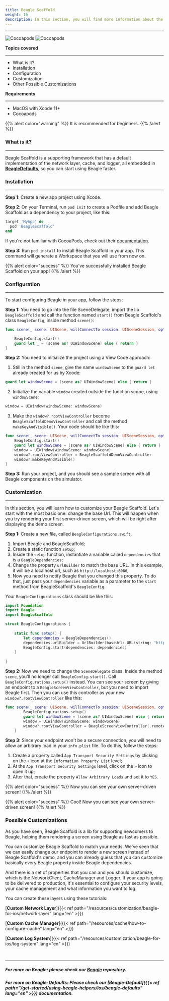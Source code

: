 ```yaml
---
title: Beagle Scaffold
weight: 16
description: In this section, you will find more information about the **Beagle Scaffold** library that will help you start a project using Beagle in iOS. 
---
```


---

![Cocoapods](https://img.shields.io/cocoapods/v/BeagleScaffold?label=Beagle-Scaffold)
![Cocoapods](https://img.shields.io/cocoapods/v/Beagle?label=Beagle)

**Topics covered**
<hr>

* What is it?
* Installation
* Configuration
* Customization
* Other Possible Customizations

**Requirements**
<hr>

* MacOS with Xcode 11+
* Cocoapods

{{% alert color="warning" %}}
It is recommended for beginners.
{{% /alert %}}

### What is it?
<hr>

Beagle Scaffold is a supporting framework that has a default implementation of the network layer, cache, and logger, all embedded in [**BeagleDefaults**](https://docs.usebeagle.io/get-started/using-beagle-helpers/ios/beagle-defaults), so you can start using Beagle faster.

### Installation
<hr>

**Step 1**: Create a new app project using Xcode.

**Step 2**: On your Terminal, run `pod init` to create a Podfile and add Beagle Scaffold as a dependency to your project, like this:

```ruby
target 'MyApp' do
  pod 'BeagleScaffold'
end
```

If you're not familiar with CocoaPods, check out their [documentation](https://guides.cocoapods.org/).

**Step 3:** Run `pod install` to install Beagle Scaffold in your app. This command will generate a Workspace that you will use from now on.

{{% alert color="success" %}}
You've successfully installed Beagle Scaffold on your app! 
{{% /alert %}}

### Configuration
<hr>

To start configuring Beagle in your app, follow the steps: 

**Step 1:** You need to go into the file SceneDelegate,  import the lib `BeagleScaffold` and call the function named `start()` from Beagle Scaffold's class `BeagleConfig`, inside method `scene()`:

```swift
func scene(_ scene: UIScene, willConnectTo session: UISceneSession, options connectionOptions: UIScene.ConnectionOptions) {

    BeagleConfig.start()
    guard let _ = (scene as? UIWindowScene) else { return }
}
```

**Step 2:** You need to initialize the project using a View Code approach:

1. Still in the method `scene`, give the name `windowScene` to the `guard let` already created for us by Xcode:

```swift
guard let windowScene = (scene as? UIWindowScene) else { return }
```

2. Initialize the variable `window` created outside the function scope, using `windowScene`:

```swift
window = UIWindow(windowScene: windowScene)
```

3. Make the `window?.rootViewController` become `BeagleScaffoldDemoViewController` and call the method `makeKeyAndVisible()`. Your code should be like this:

```swift
func scene(_ scene: UIScene, willConnectTo session: UISceneSession, options connectionOptions: UIScene.ConnectionOptions) {
    BeagleConfig.start()
    guard let windowScene = (scene as? UIWindowScene) else { return }
    window = UIWindow(windowScene: windowScene)
    window?.rootViewController = BeagleScaffoldDemoViewController
    window?.makeKeyAndVisible()
}
```

**Step 3:** Run your project, and you should see a sample screen with all Beagle components on the simulator.

### Customization
<hr>

In this section, you will learn how to customize your Beagle Scaffold. Let's start with the most basic one: change the base Url. This will happen when you try rendering your first server-driven screen, which will be right after displaying the demo screen.

**Step 1:** Create a new file, called `BeagleConfigurations.swift`. 

1. Import Beagle and BeagleScaffold;
2. Create a static function `setup`;
3. Inside the `setup` function, instantiate a variable called `dependencies` that is a `BeagleDependencies`;
4. Change the property `urlBuilder` to match the base URL. In this example, it will be a localhost url, such as `http://localhost:8080`;
5. Now you need to notify Beagle that you changed this property. To do that, just pass your `dependencies` variable as a parameter to the `start` method from BeagleScaffold's `BeagleConfig`.

Your `BeagleConfigurations` class should be like this:

```swift
import Foundation
import Beagle
import BeagleScaffold

struct BeagleConfigurations {
    
    static func setup() {
        let dependencies = BeagleDependencies()
        dependencies.urlBuilder = UrlBuilder(baseUrl: URL(string: "http://localhost:8080"))
        BeagleConfig.start(dependencies: dependencies)
    }
    
}
```
**Step 2:** Now we need to change the `SceneDelegate` class. Inside the method `scene`, you'll no longer call `BeagleConfig.start()`. Call `BeagleConfigurations.setup()` instead. You can see your screen by giving an endpoint to a `BeagleScreenViewController`, but you need to import Beagle first. Then you can use this controller as your new `window?.rootViewController` like this:

```swift
func scene(_ scene: UIScene, willConnectTo session: UISceneSession, options connectionOptions: UIScene.ConnectionOptions) {
        BeagleConfigurations.setup()
        guard let windowScene = (scene as? UIWindowScene) else { return }
        window = UIWindow(windowScene: windowScene)
        window?.rootViewController = BeagleScreenViewController(.remote(.init(url: "/yourEndpoint")))
    }
```

**Step 3:** Since your endpoint won't be a secure connection, you will need to allow an arbitrary load in your `info.plist` file. 
To do this, follow the steps:
1. Create a property called `App Transport Security Settings` by clicking on the `+` icon at the `Information Property List` level;
2. At the `App Transport Security Settings` level, click on the `>` icon to open it up;
3. After that, create the property `Allow Arbitrary Loads` and set it to `YES`.

{{% alert color="success" %}}
Now you can see your own server-driven screen! 
{{% /alert %}}


{{% alert color="success" %}}
Cool! Now you can see your own server-driven screen! 
{{% /alert %}}

### Possible Customizations

As you have seen, Beagle Scaffold is a lib for supporting newcomers to Beagle, helping them rendering a screen using Beagle as fast as possible.

You can customize Beagle Scaffold to match your needs. We've seen that we can easily change our endpoint to render a new screen instead of Beagle Scaffold's demo, and you can already guess that you can customize basically every Beagle property inside Beagle dependencies. 

And there is a set of properties that you can and you should customize, which is the NetworkClient, CacheManager and Logger. If your app is going to be delivered to production, it's essential to configure your security levels, your cache management and what information you want to log.

You can create these layers using these tutorials:

[**Custom Network Layer**]({{< ref path="/resources/customization/beagle-for-ios/network-layer" lang="en" >}})
<br>

[**Custom Cache Manager**]({{< ref path="/resources/cache/how-to-configure-cache" lang="en" >}})
<br>

[**Custom Log System**]({{< ref path="/resources/customization/beagle-for-ios/log-system" lang="en" >}})

<br>
<hr>

##### For more on Beagle: please check our [Beagle](https://github.com/ZupIT/beagle) repository.
##### For more on Beagle-Defaults: Please check our [Beagle-Default]({{< ref path="/get-started/using-beagle-helpers/ios/beagle-defaults" lang="en" >}}) documentation.
